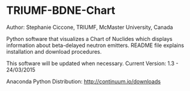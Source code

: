 TRIUMF-BDNE-Chart
=================

Author: Stephanie Ciccone, TRIUMF, McMaster University, Canada

Python software that visualizes a Chart of Nuclides which displays information about beta-delayed neutron emitters.
README file explains installation and download procedures.

This software will be updated when necessary. 
Current Version: 1.3 - 24/03/2015

Anaconda Python Distribution: http://continuum.io/downloads

